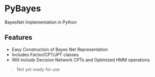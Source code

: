# PyBayes
BayesNet Implementation in Python

## Features
- Easy Construction of Bayes Net Representation
- Includes Factor/CPT/JPT classes
- Will include Decision Network CPTs and Optimized HMM operations

> Not yet ready for use
